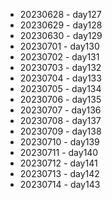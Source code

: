 - 20230628 - day127
- 20230629 - day128
- 20230630 - day129
- 20230701 - day130
- 20230702 - day131
- 20230703 - day132
- 20230704 - day133
- 20230705 - day134
- 20230706 - day135
- 20230707 - day136
- 20230708 - day137
- 20230709 - day138
- 20230710 - day139
- 20230711 - day140
- 20230712 - day141
- 20230713 - day142
- 20230714 - day143
